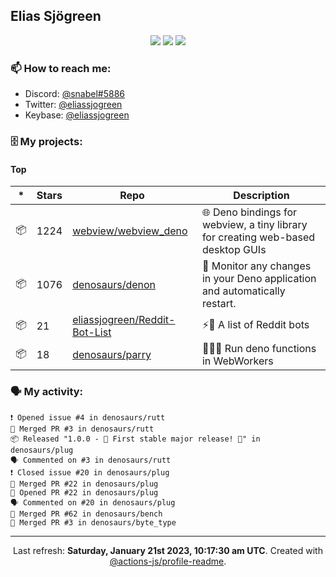 ## Elias Sjögreen

<p align="center">
  <img src="https://img.shields.io/badge/🎂-dec. 2003-success" />
  <img src="https://img.shields.io/badge/🌎-Stockholm-informational" />
  <img src="https://img.shields.io/badge/👦-He/Him-informational" />
</p>

### 📫 How to reach me:

- Discord: [@snabel#5886](https://discord.com/users/267978757799673866)
- Twitter: [@eliassjogreen](https://twitter.com/eliassjogreen)
- Keybase: [@eliassjogreen](https://keybase.io/eliassjogreen)

### 🗄 My projects:

#### Top
|*|Stars|Repo|Description|
|---|---|---|---|
| 📦 | 1224 | [webview/webview_deno](https://github.com/webview/webview_deno) | 🌐 Deno bindings for webview, a tiny library for creating web-based desktop GUIs |
| 📦 | 1076 | [denosaurs/denon](https://github.com/denosaurs/denon) | 👀 Monitor any changes in your Deno application and automatically restart. |
| 📦 | 21 | [eliassjogreen/Reddit-Bot-List](https://github.com/eliassjogreen/Reddit-Bot-List) | ⚡️🤖 A list of Reddit bots |
| 📦 | 18 | [denosaurs/parry](https://github.com/denosaurs/parry) | 👷🏽‍♂️ Run deno functions in WebWorkers |

### 🗣 My activity:

```
❗️ Opened issue #4 in denosaurs/rutt
🎉 Merged PR #3 in denosaurs/rutt
📦 Released "1.0.0 - 🎉 First stable major release! 🎉" in denosaurs/plug
🗣 Commented on #3 in denosaurs/rutt
❗️ Closed issue #20 in denosaurs/plug
🎉 Merged PR #22 in denosaurs/plug
💪 Opened PR #22 in denosaurs/plug
🗣 Commented on #20 in denosaurs/plug
🎉 Merged PR #62 in denosaurs/bench
🎉 Merged PR #3 in denosaurs/byte_type
```

------------
<p align="center">Last refresh: <b>Saturday, January 21st 2023, 10:17:30 am UTC</b>. Created with <a href=https://github.com/marketplace/actions/profile-readme>@actions-js/profile-readme</a>.</p>
